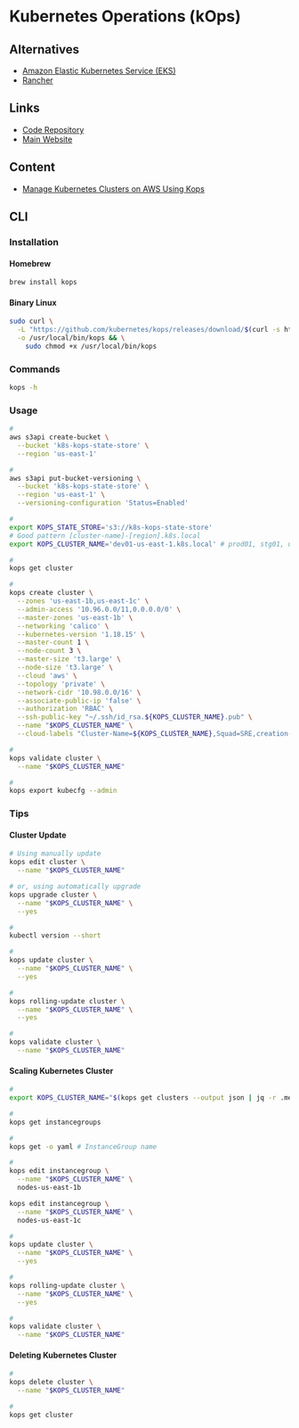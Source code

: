 # Kubernetes Operations (kOps)

<!--
https://www.udemy.com/course/learn-devops-helm-helmfile-kubernetes-deployment/

https://github.com/ryane/kubernetes-aws-vpc-kops-terraform
-->

## Alternatives

- [Amazon Elastic Kubernetes Service (EKS)](/aws/aws-eks.md)
- [Rancher](/rancher.md)

## Links

- [Code Repository](https://github.com/kubernetes/kops)
- [Main Website](https://kops.sigs.k8s.io/)

## Content

- [Manage Kubernetes Clusters on AWS Using Kops](https://aws.amazon.com/blogs/compute/kubernetes-clusters-aws-kops/)

## CLI

### Installation

#### Homebrew

```sh
brew install kops
```

#### Binary Linux

```sh
sudo curl \
  -L "https://github.com/kubernetes/kops/releases/download/$(curl -s https://api.github.com/repos/kubernetes/kops/releases/latest | grep tag_name | cut -d '"' -f 4)/kops-linux-amd64" \
  -o /usr/local/bin/kops && \
    sudo chmod +x /usr/local/bin/kops
```

### Commands

```sh
kops -h
```

### Usage

```sh
#
aws s3api create-bucket \
  --bucket 'k8s-kops-state-store' \
  --region 'us-east-1'

#
aws s3api put-bucket-versioning \
  --bucket 'k8s-kops-state-store' \
  --region 'us-east-1' \
  --versioning-configuration 'Status=Enabled'

#
export KOPS_STATE_STORE='s3://k8s-kops-state-store'
# Good pattern [cluster-name]-[region].k8s.local
export KOPS_CLUSTER_NAME='dev01-us-east-1.k8s.local' # prod01, stg01, uat01

#
kops get cluster

#
kops create cluster \
  --zones 'us-east-1b,us-east-1c' \
  --admin-access '10.96.0.0/11,0.0.0.0/0' \
  --master-zones 'us-east-1b' \
  --networking 'calico' \
  --kubernetes-version '1.18.15' \
  --master-count 1 \
  --node-count 3 \
  --master-size 't3.large' \
  --node-size 't3.large' \
  --cloud 'aws' \
  --topology 'private' \
  --network-cidr '10.98.0.0/16' \
  --associate-public-ip 'false' \
  --authorization 'RBAC' \
  --ssh-public-key "~/.ssh/id_rsa.${KOPS_CLUSTER_NAME}.pub" \
  --name "$KOPS_CLUSTER_NAME" \
  --cloud-labels "Cluster-Name=${KOPS_CLUSTER_NAME},Squad=SRE,creation-tool=kops"

#
kops validate cluster \
  --name "$KOPS_CLUSTER_NAME"

#
kops export kubecfg --admin
```

<!--
kubectl run nginx --image nginx
kubectl port-forward nginx-[hash] 8080:80
kubectl delete deploy nginx
-->

### Tips

#### Cluster Update

```sh
# Using manually update
kops edit cluster \
  --name "$KOPS_CLUSTER_NAME"

# or, using automatically upgrade
kops upgrade cluster \
  --name "$KOPS_CLUSTER_NAME" \
  --yes

#
kubectl version --short

#
kops update cluster \
  --name "$KOPS_CLUSTER_NAME" \
  --yes

#
kops rolling-update cluster \
  --name "$KOPS_CLUSTER_NAME" \
  --yes

#
kops validate cluster \
  --name "$KOPS_CLUSTER_NAME"
```

#### Scaling Kubernetes Cluster

```sh
#
export KOPS_CLUSTER_NAME="$(kops get clusters --output json | jq -r .metadata.name)"

#
kops get instancegroups

#
kops get -o yaml # InstanceGroup name

#
kops edit instancegroup \
  --name "$KOPS_CLUSTER_NAME" \
  nodes-us-east-1b

kops edit instancegroup \
  --name "$KOPS_CLUSTER_NAME" \
  nodes-us-east-1c

#
kops update cluster \
  --name "$KOPS_CLUSTER_NAME" \
  --yes

#
kops rolling-update cluster \
  --name "$KOPS_CLUSTER_NAME" \
  --yes

#
kops validate cluster \
  --name "$KOPS_CLUSTER_NAME"
```

#### Deleting Kubernetes Cluster

```sh
#
kops delete cluster \
  --name "$KOPS_CLUSTER_NAME"

#
kops get cluster
```
